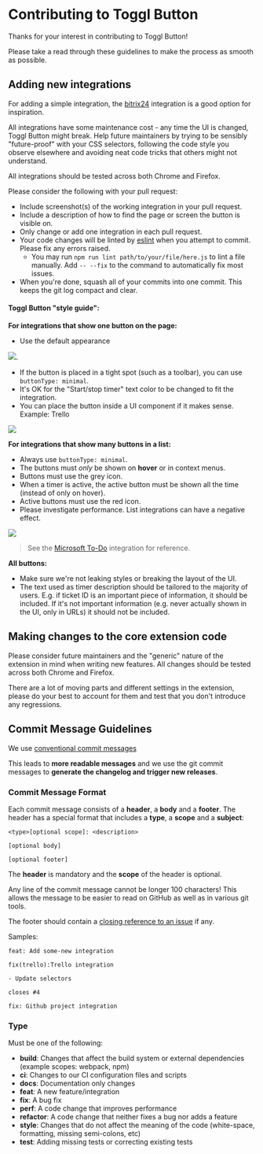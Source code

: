 # Contributing to Toggl Button

Thanks for your interest in contributing to Toggl Button!

Please take a read through these guidelines to make the process as smooth as possible.

## Adding new integrations

For adding a simple integration, the [bitrix24](https://github.com/toggl/toggl-button/blob/master/src/scripts/content/bitrix24.js) integration is a good option for inspiration.

All integrations have some maintenance cost - any time the UI is changed, Toggl Button might break. Help future maintainers by trying to be sensibly "future-proof" with your CSS selectors, following the code style you observe elsewhere and avoiding neat code tricks that others might not understand.

All integrations should be tested across both Chrome and Firefox.

Please consider the following with your pull request:

* Include screenshot(s) of the working integration in your pull request.
* Include a description of how to find the page or screen the button is visible on.
* Only change or add one integration in each pull request.
* Your code changes will be linted by [eslint](https://eslint.org/) when you attempt to commit. Please fix any errors raised.
  * You may run `npm run lint path/to/your/file/here.js` to lint a file manually. Add `-- --fix` to the command to automatically fix most issues.
* When you're done, squash all of your commits into one commit. This keeps the git log compact and clear.

#### Toggl Button "style guide":

**For integrations that show one button on the page:**
* Use the default appearance

![](https://user-images.githubusercontent.com/6432028/54681194-ac58da00-4b03-11e9-8e69-8341d4b786b9.png).

* If the button is placed in a tight spot (such as a toolbar), you can use `buttonType: minimal`.
* It's OK for the "Start/stop timer" text color to be changed to fit the integration.
* You can place the button inside a UI component if it makes sense. Example: Trello

![](https://user-images.githubusercontent.com/6432028/54681196-af53ca80-4b03-11e9-8510-5af04f714907.png)

**For integrations that show many buttons in a list:**
* Always use `buttonType: minimal`.
* The buttons must *only* be shown on **hover** or in context menus.
* Buttons must use the grey icon. ![]()
* When a timer is active, the active button must be shown all the time (instead of only on hover).
* Active buttons must use the red icon. ![]()
* Please investigate performance. List integrations can have a negative effect.

![](https://user-images.githubusercontent.com/6432028/54681215-b8dd3280-4b03-11e9-8bf9-c75712b655b2.png)

>See the [Microsoft To-Do](https://github.com/toggl/toggl-button/blob/master/src/scripts/content/microsoft-to-do.js) integration for reference.

**All buttons:**
* Make sure we're not leaking styles or breaking the layout of the UI.
* The text used as timer description should be tailored to the majority of users. E.g. if ticket ID is an important piece of information, it should be included. If it's not important information (e.g. never actually shown in the UI, only in URLs) it should not be included.

## Making changes to the core extension code

Please consider future maintainers and the "generic" nature of the extension in mind when writing new features. All changes should be tested across both Chrome and Firefox.

There are a lot of moving parts and different settings in the extension, please do your best to account for them and test that you don't introduce any regressions.

## Commit Message Guidelines

We use [conventional commit messages](https://www.conventionalcommits.org/en/v1.0.0-beta.3/#summary)

This leads to **more
readable messages** and we use the git commit messages to **generate the changelog and trigger new releases**.

### Commit Message Format
Each commit message consists of a **header**, a **body** and a **footer**.  The header has a special
format that includes a **type**, a **scope** and a **subject**:

```
<type>[optional scope]: <description>

[optional body]

[optional footer]
```

The **header** is mandatory and the **scope** of the header is optional.

Any line of the commit message cannot be longer 100 characters! This allows the message to be easier
to read on GitHub as well as in various git tools.

The footer should contain a [closing reference to an issue](https://help.github.com/articles/closing-issues-via-commit-messages/) if any.

Samples:

```
feat: Add some-new integration
```
```
fix(trello):Trello integration

- Update selectors

closes #4
```
```
fix: Github project integration
```

### Type
Must be one of the following:

* **build**: Changes that affect the build system or external dependencies (example scopes: webpack, npm)
* **ci**: Changes to our CI configuration files and scripts
* **docs**: Documentation only changes
* **feat**: A new feature/integration
* **fix**: A bug fix
* **perf**: A code change that improves performance
* **refactor**: A code change that neither fixes a bug nor adds a feature
* **style**: Changes that do not affect the meaning of the code (white-space, formatting, missing semi-colons, etc)
* **test**: Adding missing tests or correcting existing tests
